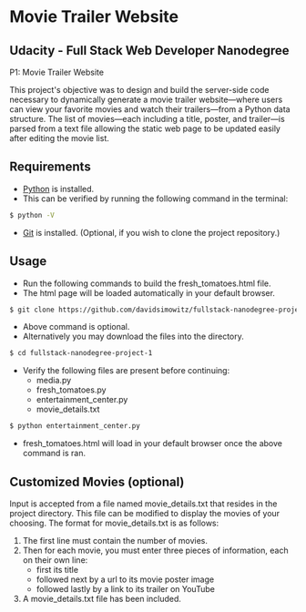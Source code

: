 Movie Trailer Website
=================================


Udacity - Full Stack Web Developer Nanodegree
---------------------------------------------
P1: Movie Trailer Website

This project's objective was to design and build the server-side code necessary to dynamically generate a movie trailer website—where users can view your favorite movies and watch their trailers—from a Python data structure. The list of movies—each including a title, poster, and trailer—is parsed from a text file allowing the static web page to be updated easily after editing the movie list.


Requirements
------------

+ [Python](https://www.python.org/downloads/) is installed.
+ This can be verified by running the following command in the terminal:
```bash
$ python -V
```
+ [Git](https://git-scm.com/downloads) is installed.
  (Optional, if you wish to clone the project repository.)


Usage
-----

* Run the following commands to build the fresh_tomatoes.html file.
* The html page will be loaded automatically in your default browser.

```bash
$ git clone https://github.com/davidsimowitz/fullstack-nanodegree-project-1.git
```
  + Above command is optional.
  + Alternatively you may download the files into the directory.
```bash
$ cd fullstack-nanodegree-project-1
```
  + Verify the following files are present before continuing:
    * media.py
    * fresh_tomatoes.py
    * entertainment_center.py
    * movie_details.txt

```bash
$ python entertainment_center.py
```
  + fresh_tomatoes.html will load in your default browser once the above command is ran.


Customized Movies (optional)
----------------------------

Input is accepted from a file named movie_details.txt that resides in the project directory. This file can be modified to display the movies of your choosing. The format for movie_details.txt is as follows:

1. The first line must contain the number of movies.
2. Then for each movie, you must enter three pieces of information, each on their own line:
    * first its title
    * followed next by a url to its movie poster image
    * followed lastly by a link to its trailer on YouTube
3. A movie_details.txt file has been included.
